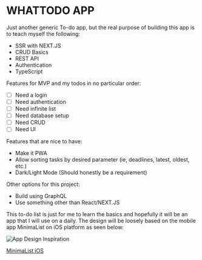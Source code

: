 # WHATTODO APP

Just another generic To-do app, but the real purpose of building this app is to teach myself the following:
- SSR with NEXT.JS
- CRUD Basics
- REST API
- Authentication
- TypeScript

Features for MVP and my todos in no particular order:
- [ ] Need a login
- [ ] Need authentication
- [ ] Need infinite list
- [ ] Need database setup
- [ ] Need CRUD
- [ ] Need UI

Features that are nice to have:
- Make it PWA
- Allow sorting tasks by desired parameter (ie, deadlines, latest, oldest, etc.)
- Dark/Light Mode (Should honestly be a requirement)

Other options for this project:
- Build using GraphQL
- Use something other than React/NEXT.JS

This to-do list is just for me to learn the basics and hopefully it will be an app that I will use on a daily.
The design will be loosely based on the mobile app MinimaList on iOS platform as seen below:

![App Design Inspiration](https://minimalmatters.fashion.blog/wp-content/uploads/2019/03/screen-shot-2019-03-20-at-1.46.32-pm.png)

<a href="https://apps.apple.com/us/app/minimalist-to-do-list-widget/id993066159">MinimaList iOS</a>
